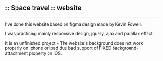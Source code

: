 ## :: Space travel :: website
---
I've done this website based on figma design made by Kevin Powell.

I was practicing mainly responsive design, jquery, ajax and parallax effect.

It is an unfinished project - The website's background does not work properly on iphone or ipad due bad support of FIXED background-attachment property on iOS.
